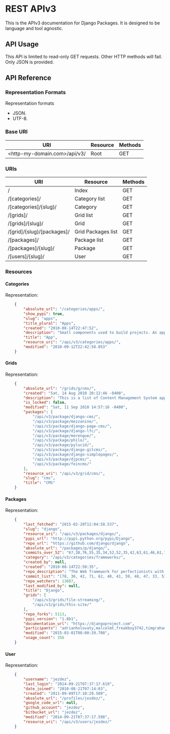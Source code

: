 # REST APIv3

This is the APIv3 documentation for Django Packages. It is designed to be language and tool agnostic.

## API Usage

This API is limited to read-only GET requests. Other HTTP methods will fail. Only JSON is provided.

## API Reference

### Representation Formats

Representation formats

- JSON.
- UTF-8.

### Base URI

| URI                           | Resource | Methods |
|-------------------------------|----------|---------|
| <http-my-domain.com\>/api/v3/ | Root     | GET     |

### URIs

| URI                         | Resource           | Methods |
|-----------------------------|--------------------|---------|
| /                           | Index              | GET     |
| /[categories]/              | Category list      | GET     |
| /[categories]/\{slug}/      | Category           | GET     |
| /[grids]/                   | Grid list          | GET     |
| /[grids]/\{slug}/           | Grid               | GET     |
| /[grid]/\{slug}/[packages]/ | Grid Packages list | GET     |
| /[packages]/                | Package list       | GET     |
| /[packages]/\{slug}/        | Package            | GET     |
| /[users]/\{slug}/           | User               | GET     |

### Resources

#### Categories

Representation:

```json
    {
        "absolute_url": "/categories/apps/",
        "show_pypi": true,
        "slug": "apps",
        "title_plural": "Apps",
        "created": "2010-08-14T22:47:52",
        "description": "Small components used to build projects. An app is anything that is installed by placing in settings.INSTALLED_APPS.",
        "title": "App",
        "resource_uri": "/api/v3/categories/apps/",
        "modified": "2010-09-12T22:42:58.053"
    }
```

#### Grids

Representation:

```json
    {
        "absolute_url": "/grids/g/cms/",
        "created": "Sat, 14 Aug 2010 20:12:46 -0400",
        "description": "This is a list of Content Management System applications for Django.",
        "is_locked": false,
        "modified": "Sat, 11 Sep 2010 14:57:16 -0400",
        "packages": [
            "/api/v3/package/django-cms/",
            "/api/v3/package/mezzanine/",
            "/api/v3/package/django-page-cms/",
            "/api/v3/package/django-lfc/",
            "/api/v3/package/merengue/",
            "/api/v3/package/philo/",
            "/api/v3/package/pylucid/",
            "/api/v3/package/django-gitcms/",
            "/api/v3/package/django-simplepages/",
            "/api/v3/package/djpcms/",
            "/api/v3/package/feincms/"
        ],
        "resource_uri": "/api/v3/grid/cms/",
        "slug": "cms",
        "title": "CMS"
    }
```

#### Packages

Representation:

```json
    {
        "last_fetched": "2015-02-28T12:04:58.537",
        "slug": "django",
        "resource_uri": "/api/v3/packages/django/",
        "pypi_url": "http://pypi.python.org/pypi/Django",
        "repo_url": "https://github.com/django/django",
        "absolute_url": "/packages/p/django/",
        "commits_over_52": "67,38,76,55,35,34,52,52,35,42,63,61,46,61,70,65,43,48,34,24,57,56,44,58,54,57,51,54,36,48,28,45,38,44,53,30,69,91,66,65,36,45,68,54,64,111,50,36,60,31,0,0",
        "category": "/api/v3/categories/frameworks/",
        "created_by": null,
        "created": "2010-08-14T22:50:35",
        "repo_description": "The Web framework for perfectionists with deadlines.",
        "commit_list": "[78, 36, 42, 71, 62, 48, 41, 59, 48, 47, 33, 53, 33, 23, 28, 36, 45, 34, 36, 25, 38, 52, 45, 43, 111, 115, 58, 49, 52, 62, 50, 29, 25, 14, 20, 55, 97, 109, 60, 32, 38, 47, 60, 53, 49, 26, 43, 48, 55, 29, 73, 0]",
        "repo_watchers": 13087,
        "last_modified_by": null,
        "title": "Django",
        "grids": [
            "/api/v3/grids/file-streaming/",
            "/api/v3/grids/this-site/"
        ],
        "repo_forks": 5113,
        "pypi_version": "1.8b1",
        "documentation_url": "https://djangoproject.com",
        "participants": "adrianholovaty,malcolmt,freakboy3742,timgraham,aaugustin,claudep,jezdez,jacobian,spookylukey,alex,ramiro,andrewgodwin,gdub,akaariai,kmtracey,jbronn,pydanny,audreyr,etc",
        "modified": "2015-03-01T08:00:39.708",
        "usage_count": 356
    }
```

#### User

Representation:

```json
    {
        "username": "jezdez",
        "last_login": "2014-09-21T07:37:17.619",
        "date_joined": "2010-08-21T07:14:03",
        "created": "2011-09-09T17:10:29.509",
        "absolute_url": "/profiles/jezdez/",
        "google_code_url": null,
        "github_account": "jezdez",
        "bitbucket_url": "jezdez",
        "modified": "2014-09-21T07:37:17.598",
        "resource_uri": "/api/v3/users/jezdez/"
    }
```

